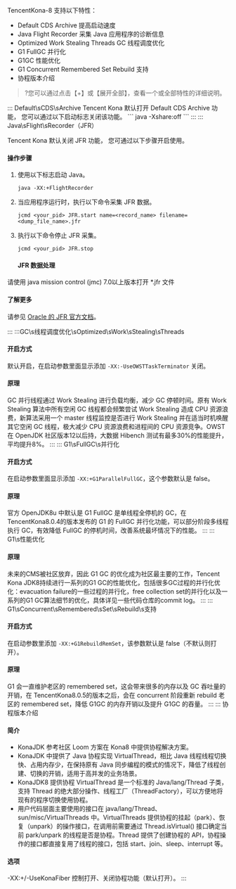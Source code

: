 TencentKona-8 支持以下特性：

- Default CDS Archive 提高启动速度
- Java Flight Recorder 采集 Java 应用程序的诊断信息
- Optimized Work Stealing Threads GC 线程调度优化
- G1 FullGC 并行化
- G1GC 性能优化
- G1 Concurrent Remembered Set Rebuild 支持
- 协程版本介绍

>?您可以通过点击【+】或【展开全部】，查看一个或全部特性的详细说明。

<dx-accordion>
::: Default\sCDS\sArchive
Tencent Kona 默认打开 Default CDS Archive 功能， 您可以通过以下启动标志关闭该功能。
```
java -Xshare:off 
```
:::
::: Java\sFlight\sRecorder（JFR）

Tencent Kona 默认关闭 JFR 功能， 您可通过以下步骤开启使用。

#### 操作步骤

1. 使用以下标志启动 Java。

	```
	java -XX:+FlightRecorder
	```

2. 当应用程序运行时，执行以下命令采集 JFR 数据。

	```
	jcmd <your_pid> JFR.start name=<record_name> filename=<dump_file_name>.jfr 
	```

3. 执行以下命令停止 JFR 采集。

	```
	jcmd <your_pid> JFR.stop
	```
	#### JFR 数据处理

请使用 java mission control (jmc) 7.0以上版本打开 *.jfr 文件

#### 了解更多

请参见  [Oracle 的 JFR 官方文档](https://docs.oracle.com/javacomponents/jmc-5-4/jfr-runtime-guide/about.htm#JFRUH170)。

:::
:::GC\s线程调度优化\sOptimized\sWork\sStealing\sThreads

#### 开启方式
默认开启，在启动参数里面显示添加 `-XX:-UseOWSTTaskTerminator` 关闭。

#### 原理
GC 并行线程通过 Work Stealing 进行负载均衡，减少 GC 停顿时间。原有 Work Stealing 算法中所有空闲 GC 线程都会频繁尝试 Work Stealing 造成 CPU 资源浪费，新算法采用一个 master 线程监控是否进行 Work Stealing 并在适当时机唤醒其它空闲 GC 线程，极大减少 CPU 资源浪费和进程间的 CPU 资源竞争。OWST 在 OpenJDK 社区版本12以后持，大数据 Hibench 测试有最多30%的性能提升，平均提升8%。
:::
::: G1\sFullGC\s并行化

#### 开启方式
在启动参数里面显示添加 `-XX:+G1ParallelFullGC`，这个参数默认是 false。

#### 原理
官方 OpenJDK8u 中默认是 G1 FullGC 是单线程全停机的 GC，在 TencentKona8.0.4的版本发布的 G1 的 FullGC  并行化功能，可以部分阶段多线程执行 GC，有效降低 FullGC 的停机时间，改善系统最坏情况下的性能。
:::
::: G1\s性能优化

#### 原理
未来的CMS被社区放弃，因此 G1 GC 的优化成为社区最主要的工作，Tencent Kona JDK8持续进行一系列的G1 GC的性能优化，包括很多GC过程的并行化优化：evacuation failure的一些过程的并行化，free collection set的并行化以及一系列的G1 GC算法细节的优化，具体详见一些代码仓库的commit log。
:::
::: G1\sConcurrent\sRemembered\sSet\sRebuild\s支持

#### 开启方式
在启动参数里添加 `-XX:+G1RebuildRemSet`，该参数默认是 false（不默认则打开）。

#### 原理
G1 会一直维护老区的 remembered set，这会带来很多的内存以及 GC 吞吐量的开销，在 TencentKona8.0.5的版本之后，会在 concurrent 阶段重新 rebuild 老区的 remembered set，降低 G1GC 的内存开销以及提升 G1GC 的吞量。
:::
::: 协程版本介绍
#### 简介
- KonaJDK 参考社区 Loom 方案在 Kona8 中提供协程解决方案。
- KonaJDK 中提供了 Java 协程实现 VirtualThread，相比 Java 线程线程切换快、占用内存少，在保持原有 Java 同步编程的模式的情况下，降低了线程创建、切换的开销，适用于高并发的业务场景。
- KonaJDK8 提供协程 VirtualThread 是一个标准的 Java/lang/Thread 子类，支持 Thread 的绝大部分操作、线程工厂（ThreadFactory），可以方便地将现有的程序切换使用协程。
- 用户代码层面主要使用的接口在 java/lang/Thread、sun/misc/VirtualThreads 中。VirtualThreads 提供协程的挂起（park）、恢复（unpark）的操作接口，在调用前需要通过 Thread.isVirtual() 接口确定当前 park/unpark 的线程是否是协程。Thread 提供了创建协程的 API，协程操作的接口都直接复用了线程的接口，包括 start、join、sleep、interrupt 等。


#### 选项
-XX:+/-UseKonaFiber 控制打开、关闭协程功能（默认打开）。
:::
</dx-accordion>



